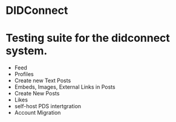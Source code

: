 # DIDConnect

# Testing suite for the didconnect system.

- Feed
- Profiles
- Create new Text Posts
- Embeds, Images, External Links in Posts
- Create New Posts
- Likes 
- self-host PDS intertgration 
- Account Migration
